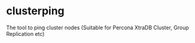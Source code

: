 # clusterping
The tool to ping cluster nodes (Suitable for Percona XtraDB Cluster, Group Replication etc)
